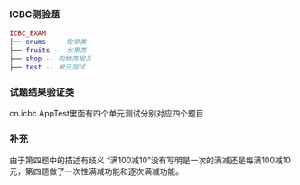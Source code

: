 ### ICBC测验题
``` lua
ICBC_EXAM
├── enums --  枚举类
├── fruits -- 水果类
├── shop -- 购物类相关
├── test -- 单元测试

```
### 试题结果验证类
cn.icbc.AppTest里面有四个单元测试分别对应四个题目

### 补充
   由于第四题中的描述有歧义 
   “满100减10”没有写明是一次的满减还是每满100减10元，第四题做了一次性满减功能和逐次满减功能。